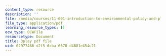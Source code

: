 ```yaml
---
content_type: resource
description: ''
file: /media/courses/11-601-introduction-to-environmental-policy-and-planning-fall-2016/02977466d2f56cba6678d4881e454c21_lkq-QWxaxjw.pdf
file_type: application/pdf
learning_resource_types: []
ocw_type: OCWFile
resourcetype: Document
title: 3play pdf file
uid: 02977466-d2f5-6cba-6678-d4881e454c21
---
```

